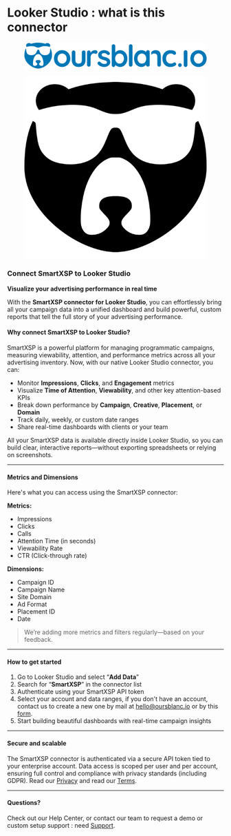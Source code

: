 # Looker Studio : what is this connector

<figure><img src="../.gitbook/assets/oursblanc-int-io-horizontal-artic_blue-6000.png" alt=""><figcaption></figcaption></figure>

<figure><img src="../.gitbook/assets/oursblanc-logo-black-600.png" alt=""><figcaption></figcaption></figure>

### Connect SmartXSP to Looker Studio

**Visualize your advertising performance in real time**

With the **SmartXSP connector for Looker Studio**, you can effortlessly bring all your campaign data into a unified dashboard and build powerful, custom reports that tell the full story of your advertising performance.

#### Why connect SmartXSP to Looker Studio?

SmartXSP is a powerful platform for managing programmatic campaigns, measuring viewability, attention, and performance metrics across all your advertising inventory. Now, with our native Looker Studio connector, you can:

* Monitor **Impressions**, **Clicks**, and **Engagement** metrics
* Visualize **Time of Attention**, **Viewability**, and other key attention-based KPIs
* Break down performance by **Campaign**, **Creative**, **Placement**, or **Domain**
* Track daily, weekly, or custom date ranges
* Share real-time dashboards with clients or your team

All your SmartXSP data is available directly inside Looker Studio, so you can build clear, interactive reports—without exporting spreadsheets or relying on screenshots.

***

#### Metrics and Dimensions

Here's what you can access using the SmartXSP connector:

**Metrics:**

* Impressions
* Clicks
* Calls
* Attention Time (in seconds)
* Viewability Rate
* CTR (Click-through rate)

**Dimensions:**

* Campaign ID
* Campaign Name
* Site Domain
* Ad Format
* Placement ID
* Date

> We’re adding more metrics and filters regularly—based on your feedback.

***

#### How to get started

1. Go to Looker Studio and select “**Add Data**”
2. Search for “**SmartXSP**” in the connector list
3. Authenticate using your SmartXSP API token
4. Select your account and data ranges, if you don't have an account, contact us to create a new one by mail at [hello@oursblanc.io](mailto:hello@oursblanc.io) or by this [form](../register-smartxsp.md).
5. Start building beautiful dashboards with real-time campaign insights

***

#### Secure and scalable

The SmartXSP connector is authenticated via a secure API token tied to your enterprise account. Data access is scoped per user and per account, ensuring full control and compliance with privacy standards (including GDPR). Read our [Privacy](privacy.md) and read our [Terms](terms.md).

***

#### Questions?

Check out our Help Center, or contact our team to request a demo or custom setup support : need [Support](support.md).

